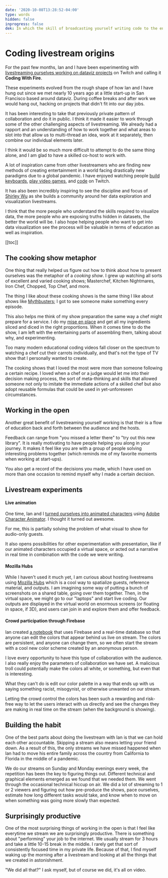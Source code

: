 ```yaml
---
date: '2020-10-08T13:28:52-04:00'
type: words
hidden: false
inprogress: false
dek: In which the skill of broadcasting yourself writing code to the entire internet is explored 
---
```


#  Coding livestream origins
For the past few months, Ian and I have been experimenting with [livestreaming ourselves working on dataviz projects](https://www.twitch.tv/enjalot) on Twitch and calling it **Coding With Fire**.

These experiments evolved from the rough shape of how Ian and I have hung out since we met nearly 10 years ago at a little start-up in San Francisco based around dataviz. During coffee breaks and after work we would hang out, hacking on projects that didn't fit into our day jobs. 

It has been interesting to take that previously private pattern of collaboration and do it in public. I think it made it easier to work through some of the other challenging aspects of livestreaming. We already had a rapport and an understanding of how to work together and what areas to slot into that allow us to multi-thread an idea, work at it separately, then combine our individual elements later. 

I think it would be so much more difficult to attempt to do the same thing alone, and I am glad to have a skilled co-host to work with. 

A lot of inspiration came from other livestreamers who are finding new methods of creating entertainment in a world facing drastically new paradigms due to a global pandemic. I have enjoyed watching people [build keyboards](https://www.twitch.tv/taehatypes), [play video games](https://www.twitch.tv/kruzadar), and [code](https://www.twitch.tv/codinggarden) on Twitch. 

It has also been incredibly inspiring to see the discipline and focus of [Shirley Wu](https://www.twitch.tv/sxywu) as she builds a community around her data exploration and visualization livestreams.

I think that the more people who understand the skills required to visualize data, the more people who are exposing truths hidden in datasets, the better the world will be. I also hope helping people who want to get into data visualization see the process will be valuable in terms of education as well as inspiration.

[[toc]]

## The cooking show metaphor
One thing that really helped us figure out how to think about how to present ourselves was the metaphor of a *cooking show*. I grew up watching all sorts of excellent and varied cooking shows; Masterchef, Kitchen Nightmares, Iron Chef, Chopped, Top Chef, and more. 

The thing I like about these cooking shows is the same thing I like about shows like [Mythbusters](https://en.wikipedia.org/wiki/MythBusters); I got to see someone make something every episode. 

This also helps me think of my show preparation the same way a chef might prepare for a service. I do my [mise en place](https://ejfox.com/blog/step-zero/) and get all my ingredients sliced and diced in the right proportions. When it comes time to do the show, I am left with the entertaining parts of assembling them, talking about why, and experimenting.

Too many modern educational coding videos fall closer on the spectrum to watching a chef cut their carrots individually, and that's not the type of TV show that I personally wanted to create. 

The cooking shows that I loved the most were more than someone following a certain recipe. I loved when a chef or a judge would let me into their decision making process, the sort of meta-thinking and skills that allowed someone not only to imitate the immediate actions of a skilled chef but also adopt reusable formulas that could be used in yet-unforeseen circumstances. 

## Working in the open
Another great benefit of livestreaming yourself working is that  their is a flow of education back and forth between the audience and the hosts. 

Feedback can range from "you missed a letter there" to "try out this new library". It is really motivating to have people helping you along in your journey. It makes it feel like you are with a group of people solving interesting problems together (which reminds me of my favorite moments when working at start-ups). 

You also get a record of the decisions you made, which I have used on more than one occasion to remind myself why I made a certain decision.  

## Livestream experiments
#### Live animation
One time, Ian and I [turned ourselves into animated characters](https://twitter.com/mrejfox/status/1302420672409415681) using [Adobe Character Animator](https://www.youtube.com/watch?v=0Va3_e-4bKE). I thought it turned out awesome. 

For me, this is partially solving the problem of what visual to show for audio-only guests.

It also opens possibilities for other experimentation with presentation, like if our animated characters occupied a virtual space, or acted out a narrative in real time in combination with the code we were writing. 

#### Mozilla Hubs
While I haven't used it much yet, I am curious about hosting livestreams using [Mozilla Hubs](https://hubs.mozilla.com/docs/welcome.html) which is a cool way to spatialize guests, reference material, and outputs. I am imagining some way of putting a bunch of screenshots on a shared table, going over them together. Then, in the virtual space, we might go to our "laptops" and start live coding. Our outputs are displayed in the virtual world on enormous screens (or floating in space, if 3D), and users can join in and explore them and offer feedback.

#### Crowd participation through Firebase
Ian created [a notebook](https://observablehq.com/@codingwithfire/coding-with-doom-fire) that uses Firebase and a real-time database so that anyone can edit the colors that appear behind us live on stream. The colors are persistent, and anyone can change them, so we often start the stream with a cool new color scheme created by an anonymous person. 

I love every opportunity to have this type of collaboration with the audience. I also really enjoy the parameters of collaboration we have set. A malicious troll could potentially make the colors all white, or something, but even that is interesting. 

What they can't do is edit our color palette in a way that ends up with us saying something racist, misogynist, or otherwise unwanted on our stream. 

Letting the crowd control the colors has been such a rewarding and risk-free way to let the users interact with us directly and see the changes they are making in real time on the stream (when the background is showing). 


## Building the habit
One of the best parts about doing the livestream with Ian is that we can hold each other accountable. Skipping a stream also means letting your friend down. As a result of this, the only streams we have missed happened when Ian had to move his entire family across the country from California to Florida in the middle of a pandemic. 

We do our streams on Sunday and Monday evenings every week, the repetition has been the key to figuring things out. Different technical and graphical elements emerged as we found that we needed them. We went through the occasional technical hiccup on air. We did a lot of streaming to 1 or 2 viewers and figuring out how pre-produce the shows, pace ourselves, estimate how long different tasks would take, and know when to move on when something was going more slowly than expected. 

## Surprisingly productive
One of the most surprising things of working in the open is that I feel like everytime we stream we are surprisingly productive. There is something about "performing" your job to the internet. We usually stream for 3 hours and take a little 10-15 break in the middle. I rarely get that sort of consistently focused time in my private life. Because of that, I find myself waking up the morning after a livestream and looking at all the things that we created in astonishment. 

"We did all that?" I ask myself, but of course we did, it's all on video. 
